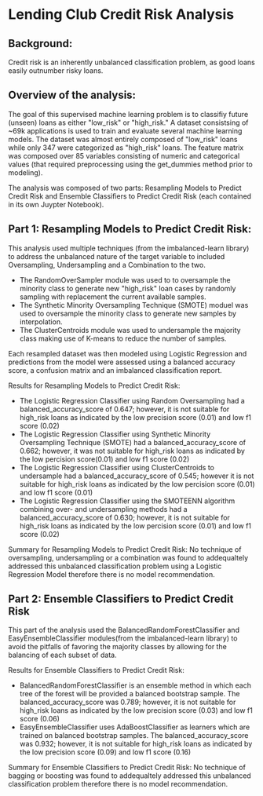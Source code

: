 # Lending Club Credit Risk Analysis

## Background:
Credit risk is an inherently unbalanced classification problem, as good loans easily outnumber risky loans.

## Overview of the analysis:
The goal of this supervised machine learning problem is to classifiy future (unseen) loans as either "low_risk" or "high_risk." A dataset consistsing of ~69k applications is used to train and evaluate several machine learning models. The dataset was almost entirely composed of "low_risk" loans while only 347 were categorized as "high_risk" loans. The feature matrix was composed over 85 variables consisting of numeric and categorical values (that required preprocessing using the get_dummies method prior to modeling).

The analysis was composed of two parts: Resampling Models to Predict Credit Risk and Ensemble Classifiers to Predict Credit Risk (each contained in its own Juypter Notebook).

## Part 1: Resampling Models to Predict Credit Risk:
This analysis used multiple techniques (from the imbalanced-learn library) to address the unbalanced nature of the target variable to included Oversampling, Undersampling and a Combination to the two.

* The RandomOverSampler module was used to to oversample the minority class to generate new "high_risk" loan cases by randomly sampling with replacement the current available samples.
* The Synthetic Minority Oversampling Technique (SMOTE) moduel was used to oversample the minority class to generate new samples by interpolation.
* The ClusterCentroids module was used to undersample the majority class making use of K-means to reduce the number of samples.

Each resampled dataset was then modeled using Logistic Regression and predictions from the model were assessed using a balanced accuracy score, a confusion matrix and an imbalanced classification report.

Results for Resampling Models to Predict Credit Risk:

* The Logistic Regression Classifier using Random Oversampling had a balanced_accuracy_score of 0.647; however, it is not suitable for high_risk loans as indicated by the low precision score (0.01) and low f1 score (0.02)
* The Logistic Regression Classifier using Synthetic Minority Oversampling Technique (SMOTE) had a balanced_accuracy_score of 0.662; however, it was not suitable for high_risk loans as indicated by the low percision score(0.01) and low f1 score (0.02)
* The  Logistic Regression Classifier using ClusterCentroids to undersample had a balanced_accuracy_score of 0.545; however it is not suitable for high_risk loans as indicated by the low percision score (0.01) and low f1 score (0.01)
* The Logistic Regression Classifier using the SMOTEENN algorithm combining over- and undersampling methods had a balanced_accuracy_score of  0.630; however, it is not suitable for high_risk loans as indicated by the low percision score (0.01) and low f1 score (0.02)
  

Summary for Resampling Models to Predict Credit Risk: No technique of oversampling, undersampling or a combination was found to addequaltely addressed this unbalanced classification problem using a Logistic Regression Model therefore there is no model recommendation.

## Part 2: Ensemble Classifiers to Predict Credit Risk
This part of the analysis used the BalancedRandomForestClassifier and EasyEnsembleClassifier modules(from the imbalanced-learn library) to avoid the pitfalls of favoring the majority classes by allowing for the balancing of each subset of data.

Results for Ensemble Classifiers to Predict Credit Risk: 

* BalancedRandomForestClassifier is an ensemble method in which each tree of the forest will be provided a balanced bootstrap sample. The balanced_accuracy_score was 0.789; however, it is not suitable for high_risk loans as indicated by the low precision score (0.03) and low f1 score (0.06)
* EasyEnsembleClassifier uses AdaBoostClassifier as learners which are trained on balanced bootstrap samples. The balanced_accuracy_score was 0.932; however, it is not suitable for high_risk loans as indicated by the low precision score (0.09) and low f1 score (0.16)

Summary for Ensemble Classifiers to Predict Credit Risk: No technique of bagging or boosting was found to addequaltely addressed this unbalanced classification problem therefore there is no model recommendation.






